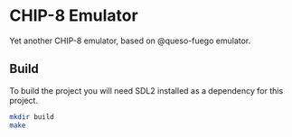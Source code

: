 # CHIP-8 Emulator

Yet another CHIP-8 emulator, based on @queso-fuego emulator.

## Build

To build the project you will need SDL2 installed as a dependency for this project.

```bash
mkdir build
make
```

